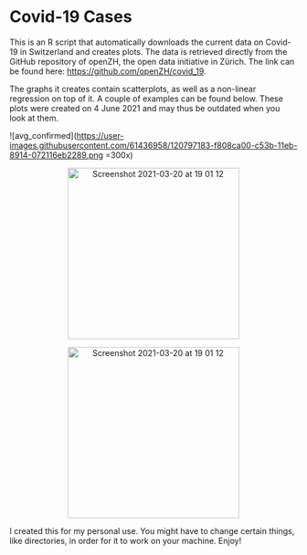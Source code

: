 # Covid-19 Cases

This is an R script that automatically downloads the current data on Covid-19 in Switzerland and creates plots. The data is retrieved directly from the GitHub repository of openZH, the open data initiative in Zürich. The link can be found here: https://github.com/openZH/covid_19. 

The graphs it creates contain scatterplots, as well as a non-linear regression on top of it. A couple of examples can be found below. These plots were created on 4 June 2021 and may thus be outdated when you look at them.

![avg_confirmed](https://user-images.githubusercontent.com/61436958/120797183-f808ca00-c53b-11eb-8914-072116eb2289.png =300x)



<p align='center'>
<img width="300" alt="Screenshot 2021-03-20 at 19 01 12" src="https://user-images.githubusercontent.com/61436958/111886068-c025c800-89cb-11eb-9535-47d252ff428d.jpeg">
</p>

<p align='center'>
<img width="300" alt="Screenshot 2021-03-20 at 19 01 12" src="https://user-images.githubusercontent.com/61436958/111886078-d6338880-89cb-11eb-9620-0a0376390a69.jpeg">
</p>

I created this for my personal use. You might have to change certain things, like directories, in order for it to work on your machine. Enjoy!
